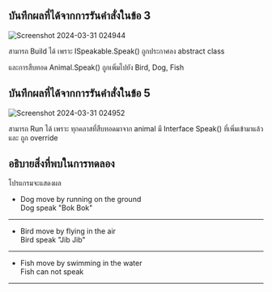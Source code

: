 ## บันทึกผลที่ได้จากการรันคำสั่งในข้อ 3

![Screenshot 2024-03-31 024944](https://github.com/ironmanwin1/03376836-OOP-2566-Lab-13/assets/144198724/7d6872bd-093d-4ce0-a761-e79b523fea7f)


สามารถ Build ได้ เพราะ ISpeakable.Speak() ถูกประกาศลง abstract class

 และการสืบทอด Animal.Speak() ถูกเพิ่มไปยัง Bird, Dog, Fish 

## บันทึกผลที่ได้จากการรันคำสั่งในข้อ 5


![Screenshot 2024-03-31 024952](https://github.com/ironmanwin1/03376836-OOP-2566-Lab-13/assets/144198724/67089b3e-6933-4752-973a-0f0ef9e3a8e4)


สามารถ Run ได้ เพราะ ทุกคลาสที่สืบทอดมาจาก animal มี Interface Speak() ที่เพิ่มเข้ามาแล้ว และ ถูก override 

## อธิบายสิ่งที่พบในการทดลอง

โปรแกรมจะแสดงผล 

- Dog move by running on the ground         
Dog speak "Bok Bok"
-------
- Bird move by flying in the air            
Bird speak "Jib Jib"
-------
- Fish move by swimming in the water        
Fish can not speak
-------

